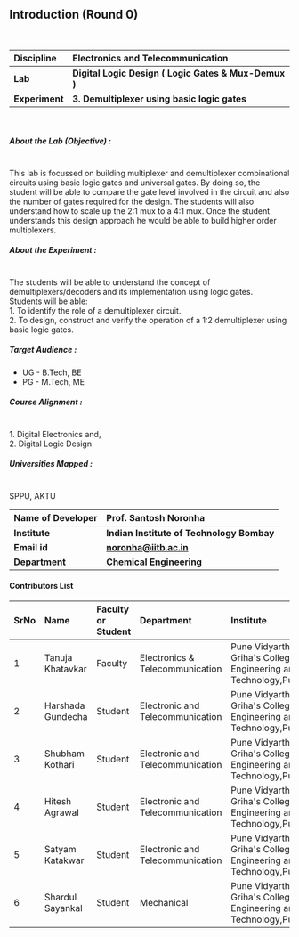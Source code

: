 ## Introduction (Round 0)
<br>

<b>Discipline | <b>Electronics and Telecommunication
:--|:--|
<b> Lab | <b> Digital Logic Design ( Logic Gates & Mux-Demux ) |
<b> Experiment|     <b> 3.  Demultiplexer using basic logic gates
<br>
<h5> About the Lab (Objective) : </h5>
<br>
This lab is focussed on building multiplexer and demultiplexer combinational circuits using basic logic gates and universal gates. By doing so, the student will be able to compare the gate level involved in the circuit and also the number of gates required for the design. The students will also understand how to scale up the 2:1 mux to a 4:1 mux. Once the student understands this design approach he would be able to build higher order multiplexers.
<br>
<h5> About the Experiment : </h5>
<br>
The students will be able to understand the concept of demultiplexers/decoders and its implementation using logic gates. <br>
Students will be able:<br>
1.	To identify the role of a demultiplexer circuit.<br>
2.	To design, construct and verify the operation of a 1:2 demultiplexer using basic logic gates.
<br>
<h5> Target Audience : </h5>

- UG - B.Tech, BE
- PG - M.Tech, ME

<h5> Course Alignment : </h5>
<br>
1. Digital Electronics and,<br> 
2. Digital Logic Design 
<br>
<h5> Universities Mapped : </h5>
<br>
SPPU, AKTU
<br>

| Name of Developer  |  Prof. Santosh Noronha |
|:--|:--|
| <b> Institute </b> | <b> Indian Institute of Technology Bombay </b> |
| <b> Email id </b> |     <b> noronha@iitb.ac.in </b> |
| <b> Department  </b> | <b> Chemical Engineering </b> |

#### Contributors List

SrNo | Name | Faculty or Student | Department| Institute | Email id
:--|:--|:--|:--|:--|:--|
1 | Tanuja Khatavkar | Faculty | Electronics & Telecommunication | Pune Vidyarthi Griha's College of Engineering and Technology,Pune | tanutsk@gmail.com |
2 | Harshada Gundecha | Student |Electronic and Telecommunication  | Pune Vidyarthi Griha's College of Engineering and Technology,Pune. |gundecha.harshada@gmail.com
3 | Shubham Kothari | Student | Electronic and Telecommunication | Pune Vidyarthi Griha's College of Engineering and Technology,Pune. |shubhampk37@gmail.com
4 | Hitesh Agrawal | Student | Electronic and Telecommunication | Pune Vidyarthi Griha's College of Engineering and Technology,Pune. |agrawalhitesh4444@gmail.com
5 | Satyam Katakwar | Student |Electronic and Telecommunication | Pune Vidyarthi Griha's College of Engineering and Technology,Pune. |satyamkatakwa21@gmail.com
6 | Shardul Sayankal | Student |Mechanical  | Pune Vidyarthi Griha's College of Engineering and Technology,Pune. |shardulsayankal@gmail.com


<br>

